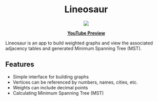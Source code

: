 <h1 align="center">
  Lineosaur
</h1>

<p align="center">
<a href="https://opensource.org/licenses/MIT">
  <img src="https://img.shields.io/badge/License-MIT-yellow.svg">
</a>
</p>

<p align="center">
<strong><a href="https://youtu.be/dJc68L8nda8">YouTube Preview</a></strong>
</p>

Lineosaur is an app to build weighted graphs and view the associated adjacency tables and generated Minimum Spanning Tree (MST).

## Features

- Simple interface for building graphs
- Vertices can be referenced by numbers, names, cities, etc.
- Weights can include decimal points
- Calculating Minimum Spanning Tree (MST)
